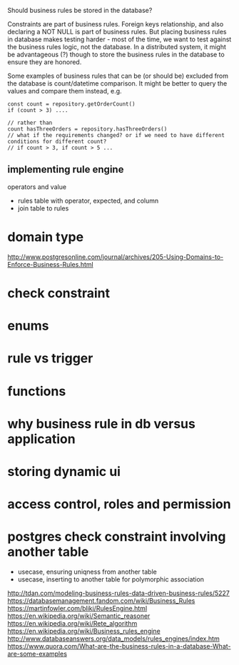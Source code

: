 Should business rules be stored in the database?

Constraints are part of business rules. Foreign keys relationship, and also declaring a NOT NULL is part of business rules.
But placing business rules in database makes testing harder - most of the time, we want to test against the business rules logic, not the database. In a distributed system, it might be advantageous (?) though to store the business rules in the database to ensure they are honored.

Some examples of business rules that can be (or should be) excluded from the database is count/datetime comparison. It might be better to query the values and compare them instead, e.g.

```
const count = repository.getOrderCount()
if (count > 3) ....

// rather than
count hasThreeOrders = repository.hasThreeOrders() 
// what if the requirements changed? or if we need to have different conditions for different count?
// if count > 3, if count > 5 ...
```

## implementing rule engine

operators and value

- rules table with operator, expected, and column
- join table to rules

# domain type
http://www.postgresonline.com/journal/archives/205-Using-Domains-to-Enforce-Business-Rules.html

# check constraint

# enums

# rule vs trigger

# functions

# why business rule in db versus application

# storing dynamic ui
# access control, roles and permission

# postgres check constraint involving another table
- usecase, ensuring uniqness from another table
- usecase, inserting to another table for polymorphic association

http://tdan.com/modeling-business-rules-data-driven-business-rules/5227
https://databasemanagement.fandom.com/wiki/Business_Rules
https://martinfowler.com/bliki/RulesEngine.html
https://en.wikipedia.org/wiki/Semantic_reasoner
https://en.wikipedia.org/wiki/Rete_algorithm
https://en.wikipedia.org/wiki/Business_rules_engine
http://www.databaseanswers.org/data_models/rules_engines/index.htm
https://www.quora.com/What-are-the-business-rules-in-a-database-What-are-some-examples

